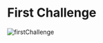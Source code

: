 # First Challenge

![firstChallenge](https://user-images.githubusercontent.com/87665209/159714019-37fde2aa-4d3e-413c-930b-127caa1d2efc.png)
